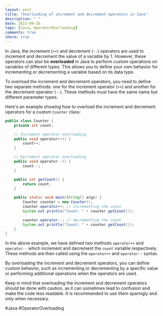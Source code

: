 ```yaml
---
layout: post
title: "Overloading of increment and decrement operators in Java"
description: " "
date: 2023-09-26
tags: [Java, OperatorOverloading]
comments: true
share: true
---
```


In Java, the increment (`++`) and decrement (`--`) operators are used to increment and decrement the value of a variable by 1. However, these operators can also be **overloaded** in Java to perform custom operations on variables of different types. This allows you to define your own behavior for incrementing or decrementing a variable based on its data type.

To overload the increment and decrement operators, you need to define two separate methods: one for the increment operator (`++`) and another for the decrement operator (`--`). These methods must have the same name but different parameter types.

Here's an example showing how to overload the increment and decrement operators for a custom `Counter` class:

```java
public class Counter {
    private int count;

    // Increment operator overloading
    public void operator++() {
        count++;
    }

    // Decrement operator overloading
    public void operator--() {
        count--;
    }

    public int getCount() {
        return count;
    }

    public static void main(String[] args) {
        Counter counter = new Counter();
        counter.operator++; // incrementing the count
        System.out.println("Count: " + counter.getCount());

        counter.operator--; // decrementing the count
        System.out.println("Count: " + counter.getCount());
    }
}
```

In the above example, we have defined two methods `operator++` and `operator--` which increment and decrement the `count` variable respectively. These methods are then called using the `operator++` and `operator--` syntax.

By overloading the increment and decrement operators, you can define custom behavior, such as incrementing or decrementing by a specific value or performing additional operations when the operators are used.

Keep in mind that overloading the increment and decrement operators should be done with caution, as it can sometimes lead to confusion and make the code less readable. It is recommended to use them sparingly and only when necessary.

#Java #OperatorOverloading